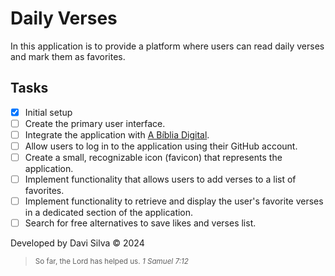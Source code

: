 # Daily Verses

In this application is to provide a platform where users can read daily verses and mark them as favorites.

## Tasks

- [x] Initial setup
- [ ] Create the primary user interface.
- [ ] Integrate the application with [A Bíblia Digital](https://github.com/omarciovsena/abibliadigital).
- [ ] Allow users to log in to the application using their GitHub account.
- [ ] Create a small, recognizable icon (favicon) that represents the application.
- [ ] Implement functionality that allows users to add verses to a list of favorites.
- [ ] Implement functionality to retrieve and display the user's favorite verses in a dedicated section of the application.
- [ ] Search for free alternatives to save likes and verses list.

Developed by Davi Silva &copy; 2024

> <small>So far, the Lord has helped us. <i>1 Samuel 7:12</i></small>
